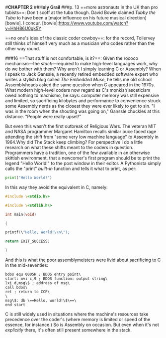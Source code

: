 #**CHAPTER 2**
##**Holy Grail**
###p. 13
==more astronauts in the UK than pro tubists==:
Don't scoff at the tuba though. David Bowie claimed *Tubby the Tuba* to have been a [major
influence on his future musical direction][bowie]. I concur.
[bowie]:https://www.youtube.com/watch?v=HhH86U0gk5Y

==no one's idea of the classic coder cowboy==:
for the record, Tollervey still thinks of himself very much as a musician who codes
rather than the other way round.

###16
==That stuff is not comfortable, is it?==:
Given the rococo mechanism—the *stack*—required to make high-level languages work,
why do we bother with them? Why aren't I simply learning C or Assembly?
When I speak to Jack Ganssle, a recently retired embedded software
expert who writes a stylish blog called *The Embedded Muse*, he tells me
old school Assemblyheads asked the same question when C appeared in the
1970s. What modern high-level coders now regard as C's monkish
asceticism owed nothing to machismo, he says: computer memory was still
expensive and limited, so sacrificing kilobytes and performance to
convenience struck some Assembly nerds as the closest they were ever
likely to get to sin. "I was in the room when the shouting was going
on," Ganssle chuckles at this distance. "People were really upset!"

But even this wasn't the first outbreak of Religious Wars. The veteran
MIT and NASA programmer Margaret Hamilton recalls similar puce faced
rage attending the shift from \"some very low machine language\" *to*
Assembly in 1964.Why did The Stack keep climbing? For perspective I do a
little research on what these shifts meant to the coders in question.
Programmers have a tradition, one of the few available in an otherwise
skittish environment, that a newcomer's first program should be to print
the legend "Hello World!" to the post window in their editor. A
Pythonista simply calls the "print" *built-in* function and tells it
what to print, as per:
```py
print("Hello World!")
```
In this way they avoid the equivalent in C, namely:

```c
#include \<stdio.h\>

#include \<stdlib.h\>

int main(void)

{

printf(\"Hello, World!\\n\");

return EXIT_SUCCESS;

}
```
And this is what the poor assemblymeisters were livid about sacrificing
to C in the mid-seventies:
```Assembly
bdos equ 0005H ; BDOS entry point\
start: mvi c,9 ; BDOS function: output string\
lxi d,msg\$ ; address of msg\
call bdos\
ret ; return to CCP\
\
msg\$: db \==Hello, world!\$\==\
end start
```
C is still widely used in situations where the machine's resources take
precedence over the coder's (where memory is limited or speed of the
essence, for instance.) So is Assembly on occasion. But even when it's
not *explicitly* there, it's often still present somewhere in the stack.